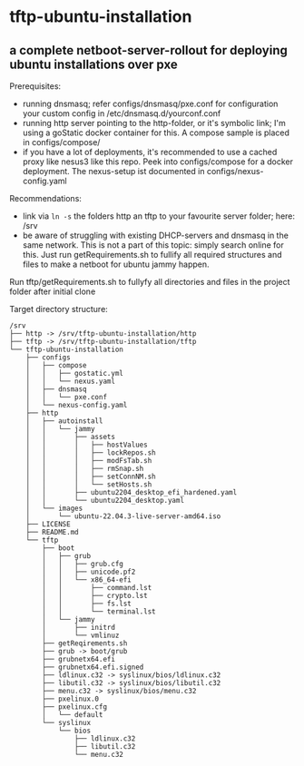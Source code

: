 # tftp-ubuntu-installation

## a complete netboot-server-rollout for deploying ubuntu installations over pxe

Prerequisites:
- running dnsmasq; refer configs/dnsmasq/pxe.conf for configuration your custom config in /etc/dnsmasq.d/yourconf.conf
- running http server pointing to the http-folder, or it's symbolic link; I'm using a goStatic docker container for this. A compose sample is placed in configs/compose/
- if you have a lot of deployments, it's recommended to use a cached proxy like nesus3 like this repo. Peek into configs/compose for a docker deployment. The nexus-setup ist documented in  configs/nexus-config.yaml

Recommendations:
- link via `ln -s` the folders http an tftp to your favourite server folder; here: /srv
- be aware of struggling with existing DHCP-servers and dnsmasq in the same network. This is not a part of this topic: simply search online for this. 
Just run getRequirements.sh to fullify all required structures and files to make a netboot for ubuntu jammy happen.

Run tftp/getRequirements.sh to fullyfy all directories and files in the project folder after initial clone

Target directory structure: 

```
/srv
├── http -> /srv/tftp-ubuntu-installation/http
├── tftp -> /srv/tftp-ubuntu-installation/tftp
└── tftp-ubuntu-installation
    ├── configs
    │   ├── compose
    │   │   ├── gostatic.yml
    │   │   └── nexus.yaml
    │   ├── dnsmasq
    │   │   └── pxe.conf
    │   └── nexus-config.yaml
    ├── http
    │   ├── autoinstall
    │   │   └── jammy
    │   │       ├── assets
    │   │       │   ├── hostValues
    │   │       │   ├── lockRepos.sh
    │   │       │   ├── modFsTab.sh
    │   │       │   ├── rmSnap.sh
    │   │       │   ├── setConnNM.sh
    │   │       │   └── setHosts.sh
    │   │       ├── ubuntu2204_desktop_efi_hardened.yaml
    │   │       └── ubuntu2204_desktop.yaml
    │   └── images
    │       └── ubuntu-22.04.3-live-server-amd64.iso
    ├── LICENSE
    ├── README.md
    └── tftp
        ├── boot
        │   ├── grub
        │   │   ├── grub.cfg
        │   │   ├── unicode.pf2
        │   │   └── x86_64-efi
        │   │       ├── command.lst
        │   │       ├── crypto.lst
        │   │       ├── fs.lst
        │   │       └── terminal.lst
        │   └── jammy
        │       ├── initrd
        │       └── vmlinuz
        ├── getReqirements.sh
        ├── grub -> boot/grub
        ├── grubnetx64.efi
        ├── grubnetx64.efi.signed
        ├── ldlinux.c32 -> syslinux/bios/ldlinux.c32
        ├── libutil.c32 -> syslinux/bios/libutil.c32
        ├── menu.c32 -> syslinux/bios/menu.c32
        ├── pxelinux.0
        ├── pxelinux.cfg
        │   └── default
        └── syslinux
            └── bios
                ├── ldlinux.c32
                ├── libutil.c32
                └── menu.c32
```
